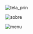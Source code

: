 ![tela_prin](https://github.com/vitoriaBa/cafe/assets/127052744/367a1c33-7a64-4501-9e91-fa5bd856cf2f)

![sobre](https://github.com/vitoriaBa/cafe/assets/127052744/1369e543-8466-4719-b29a-25d37af11707)

![menu](https://github.com/vitoriaBa/cafe/assets/127052744/434eb49d-97b6-4962-be39-36e20cd754b0)

